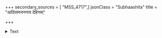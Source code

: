 +++
secondary_sources = [ "MSS_4717",]
jsonClass = "Subhaashita"
title = "आदितामजननाय देहिनाम्"

+++

<details><summary>Text</summary>

आदितामजननाय देहिनाम् अन्ततां च दधतेऽनपायिने।  
बिभ्रते भुवमधः सदाथ च ब्रह्मणोऽप्युपरि तिष्ठते नमः॥
</details>
